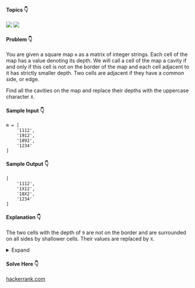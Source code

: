 #### Topics :point_down:
![](https://img.shields.io/badge/-array-wheat) 
![](https://img.shields.io/badge/-string-wheat)

#### Problem :point_down:
You are given a square map `m` as a matrix of integer strings. Each cell of the map has a value denoting its depth. We will call a cell of the map a cavity if and only if this cell is not on the border of the map and each cell adjacent to it has strictly smaller depth. Two cells are adjacent if they have a common side, or edge.

Find all the cavities on the map and replace their depths with the uppercase character `X`. 
#### Sample Input :point_down:
```
m = [
    '1112', 
    '1912', 
    '1892', 
    '1234'
]
```
#### Sample Output :point_down:
```
[
    '1112', 
    '1X12', 
    '18X2', 
    '1234'
]
```
#### Explanation :point_down:
The two cells with the depth of `9` are not on the border and are surrounded on all sides by shallower cells. Their values are replaced by `X`. 
<details>
<summary>Expand</summary>

#### Python :point_down:
```py
def solve(m):
    c = [] # cavities
    for i in range(1, len(m)-1):
        for j in range(1, len(m[i])-1):
            e = [m[i-1][j], m[i+1][j], m[i][j-1], m[i][j+1]] # edges
            if all([m[i][j] > k for k in e]):
                c.append([i, j])
    
    for i, j in c:
        m[i] = m[i][:j] + 'X' + m[i][j+1:]
        
    return m
```
#### Time Complexity :point_down:
```
O(n ^ 2)
```
#### Space Complexity :point_down:
```
O(n)
```
</details>

#### Solve Here :point_down:
[hackerrank.com](https://www.hackerrank.com/challenges/cavity-map/problem)
